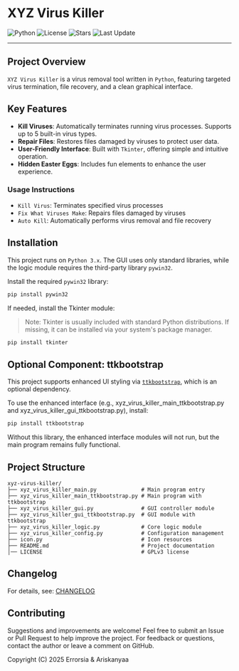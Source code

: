 # XYZ Virus Killer

![Python](https://img.shields.io/badge/python-3.12%2B-blue)
![License](https://img.shields.io/badge/license-GPLv3-green)
![Stars](https://img.shields.io/github/stars/Errorsia/xyz-virus-killer?style=social)
![Last Update](https://img.shields.io/github/last-commit/Errorsia/xyz-virus-killer)

---

## Project Overview

`XYZ Virus Killer` is a virus removal tool written in `Python`, featuring targeted virus termination, file recovery, and a clean graphical interface.

## Key Features

- **Kill Viruses**: Automatically terminates running virus processes. Supports up to 5 built-in virus types.
- **Repair Files**: Restores files damaged by viruses to protect user data.
- **User-Friendly Interface**: Built with `Tkinter`, offering simple and intuitive operation.
- **Hidden Easter Eggs**: Includes fun elements to enhance the user experience.

### Usage Instructions

- `Kill Virus`: Terminates specified virus processes  
- `Fix What Viruses Make`: Repairs files damaged by viruses  
- `Auto Kill`: Automatically performs virus removal and file recovery  

## Installation

This project runs on `Python 3.x`. The GUI uses only standard libraries, while the logic module requires the third-party library `pywin32`.

Install the required `pywin32` library:

```bash
pip install pywin32
```

If needed, install the Tkinter module:
> Note: Tkinter is usually included with standard Python distributions. If missing, it can be installed via your system's package manager.

```bash
pip install tkinter
```

## Optional Component: ttkbootstrap

This project supports enhanced UI styling via [`ttkbootstrap`](https://github.com/israel-dryer/ttkbootstrap), which is an optional dependency.

To use the enhanced interface (e.g., xyz_virus_killer_main_ttkbootstrap.py and xyz_virus_killer_gui_ttkbootstrap.py), install:

```bash
pip install ttkbootstrap
```

Without this library, the enhanced interface modules will not run, but the main program remains fully functional.

## Project Structure

```
xyz-virus-killer/
├── xyz_virus_killer_main.py              # Main program entry
├── xyz_virus_killer_main_ttkbootstrap.py # Main program with ttkbootstrap
├── xyz_virus_killer_gui.py               # GUI controller module
├── xyz_virus_killer_gui_ttkbootstrap.py  # GUI module with ttkbootstrap
├── xyz_virus_killer_logic.py             # Core logic module
├── xyz_virus_killer_config.py            # Configuration management
├── icon.py                               # Icon resources
├── README.md                             # Project documentation
│── LICENSE                               # GPLv3 license
```

## Changelog

For details, see: [CHANGELOG](./CHANGELOG.md)

## Contributing

Suggestions and improvements are welcome! 
Feel free to submit an Issue or Pull Request to help improve the project. 
For feedback or questions, contact the author or leave a comment on GitHub.

Copyright (C) 2025 Errorsia & Ariskanyaa
